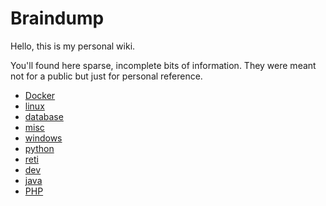 # Braindump

Hello, this is my personal wiki.

You'll found here sparse, incomplete bits of information. They were meant not for a public but just for personal reference.


- [Docker](docker/index.md)
- [linux](linux/index.md)
- [database](database/index.md)
- [misc](misc/index.md)
- [windows](windows/index.md)
- [python](python/index.md)
- [reti](reti/index.md)
- [dev](dev/index.md)
- [java](java/index.md)
- [PHP](php/index.md)


